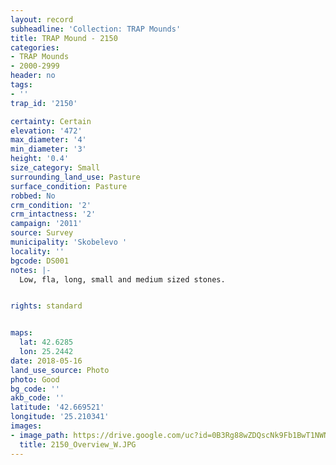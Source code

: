 ```yaml
---
layout: record
subheadline: 'Collection: TRAP Mounds'
title: TRAP Mound - 2150
categories:
- TRAP Mounds
- 2000-2999
header: no
tags:
- ''
trap_id: '2150'

certainty: Certain
elevation: '472'
max_diameter: '4'
min_diameter: '3'
height: '0.4'
size_category: Small
surrounding_land_use: Pasture
surface_condition: Pasture
robbed: No
crm_condition: '2'
crm_intactness: '2'
campaign: '2011'
source: Survey
municipality: 'Skobelevo '
locality: ''
bgcode: DS001
notes: |-
  Low, fla, long, small and medium sized stones.


rights: standard


maps:
  lat: 42.6285
  lon: 25.2442
date: 2018-05-16
land_use_source: Photo
photo: Good
bg_code: ''
akb_code: ''
latitude: '42.669521'
longitude: '25.210341'
images:
- image_path: https://drive.google.com/uc?id=0B3Rg88wZDQscNk9Fb1BwT1NWNmM
  title: 2150_Overview_W.JPG
---
```

